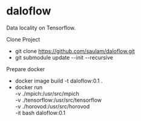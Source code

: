 # daloflow
Data locality on Tensorflow.


Clone Project
* git clone https://github.com/saulam/daloflow.git
* git submodule update --init --recursive

Prepare docker
* docker image build -t daloflow:0.1 .
* docker run \
         -v ./mpich:/usr/src/mpich \
         -v ./tensorflow:/usr/src/tensorflow \
         -v ./horovod:/usr/src/horovod \
         -it bash daloflow:0.1

